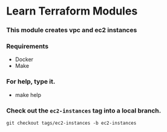 # Learn Terraform Modules

### This module creates vpc and ec2 instances

### Requirements

- Docker 
- Make

### For help, type it.
- make help

### Check out the ```ec2-instances``` tag into a local branch.
```git 
git checkout tags/ec2-instances -b ec2-instances